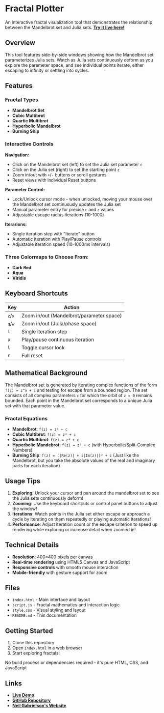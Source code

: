 # Fractal Plotter

An interactive fractal visualization tool that demonstrates the relationship between the Mandelbrot set and Julia sets. **[Try it live here!](https://neilgabrielson.com/fractals/)**

## Overview

This tool features side-by-side windows showing how the Mandelbrot set parameterizes Julia sets. Watch as Julia sets continuously deform as you explore the parameter space, and see individual points iterate, either escaping to infinity or settling into cycles.

## Features

### Fractal Types
- **Mandelbrot Set**
- **Cubic Multibrot**
- **Quartic Multibrot**
- **Hyperbolic Mandelbrot**
- **Burning Ship**

### Interactive Controls

**Navigation:**
- Click on the Mandelbrot set (left) to set the Julia set parameter `c`
- Click on the Julia set (right) to set the starting point `z`
- Zoom in/out with `+`/`-` buttons or scroll gestures
- Reset views with individual Reset buttons

**Parameter Control:**
- Lock/Unlock cursor mode - when unlocked, moving your mouse over the Mandelbrot set continuously updates the Julia set
- Manual parameter entry for precise `c` and `z` values
- Adjustable escape radius iterations (10-1000)

**Iterarions:**
- Single iteration step with "Iterate" button
- Automatic iteration with Play/Pause controls
- Adjustable iteration speed (10-1000ms intervals)

### Three Colormaps to Choose From:
- **Dark Red**
- **Aqua**
- **Viridis**

## Keyboard Shortcuts

| Key | Action |
|-----|--------|
| `z`/`x` | Zoom in/out (Mandelbrot/parameter space) |
| `q`/`w` | Zoom in/out (Julia/phase space) |
| `i` | Single iteration step |
| `p` | Play/pause continuous iteration |
| `l` | Toggle cursor lock |
| `r` | Full reset |

## Mathematical Background

The Mandelbrot set is generated by iterating complex functions of the form `f(z) = z^n + c` and testing for escape from a bounded region. The set consists of all complex parameters `c` for which the orbit of `z = 0` remains bounded. Each point in the Mandelbrot set corresponds to a unique Julia set with that parameter value.

### Fractal Equations

- **Mandelbrot**: `f(z) = z² + c`
- **Cubic Multibrot**: `f(z) = z³ + c` 
- **Quartic Multibrot**: `f(z) = z⁴ + c`
- **Hyperbolic Mandebrot**: `f(z) = z² + c` (with Hyperbolic/Split-Complex Numbers)
- **Burning Ship**: `f(z) = (|Re(z)| + i|Im(z)|)² + c` (Just like the Mandelbrot, but you take the absolute values of the real and imaginary parts for each iteration)

## Usage Tips

1. **Exploring**: Unlock your cursor and pan around the mandelbrot set to see the Julia sets continuously deform!
2. **Zooming**: Use the keyboard shortcuts or control panel buttons to adjust the window!
3. **Iterations**: Watch points in the Julia set either escape or approach a cycle by iterating on them repeatedly or playing automatic iterations!
4. **Performance**: Adjust iteration count or the escape criterion to speed up rendering while exploring or increase detail when zoomed in!

## Technical Details

- **Resolution**: 400×400 pixels per canvas
- **Real-time rendering** using HTML5 Canvas and JavaScript
- **Responsive controls** with smooth mouse interaction
- **Mobile-friendly** with gesture support for zoom

## Files

- `index.html` - Main interface and layout
- `script.js` - Fractal mathematics and interaction logic
- `style.css` - Visual styling and layout
- `README.md` - This documentation

## Getting Started
1. Clone this repository
2. Open `index.html` in a web browser  
3. Start exploring fractals!

No build process or dependencies required - it's pure HTML, CSS, and JavaScript

## Links

- **[Live Demo](https://neilgabrielson.com/fractals/)**
- **[GitHub Repository](https://github.com/neilgabrielson/fractals)**
- **[Neil Gabrielson's Website](https://neilgabrielson.com)**
